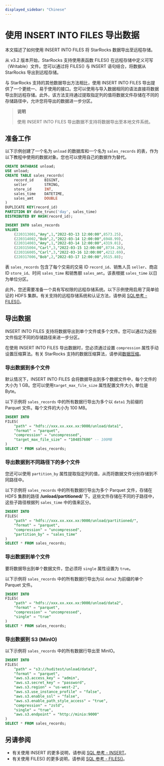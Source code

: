 ```yaml
---
displayed_sidebar: "Chinese"
---
```


# 使用 INSERT INTO FILES 导出数据

本文描述了如何使用 INSERT INTO FILES 将 StarRocks 数据导出至远程存储。

从 v3.2 版本开始，StarRocks 支持使用表函数 FILES() 在远程存储中定义可写（Writable）文件。您可以通过将 FILES() 与 INSERT 语句结合，将数据从 StarRocks 导出到远程存储。

与 StarRocks 支持的其他数据导出方法相比，使用 INSERT INTO FILES 导出提供了一个更统一、易于使用的接口。您可以使用与导入数据相同的语法直接将数据导出到远程存储。此外，该方法支持通过提取指定列的值将数据文件存储在不同的存储路径中，允许您将导出的数据进一步分区。

> **说明**
>
> 使用 INSERT INTO FILES 导出数据不支持将数据导出至本地文件系统。

## 准备工作

以下示例创建了一个名为 `unload` 的数据库和一个名为 `sales_records` 的表，作为以下教程中使用的数据对象。您也可以使用自己的数据作为替代。

```SQL
CREATE DATABASE unload;
USE unload;
CREATE TABLE sales_records(
    record_id     BIGINT,
    seller        STRING,
    store_id      INT,
    sales_time    DATETIME,
    sales_amt     DOUBLE
)
DUPLICATE KEY(record_id)
PARTITION BY date_trunc('day', sales_time)
DISTRIBUTED BY HASH(record_id);

INSERT INTO sales_records
VALUES
    (220313001,"Amy",1,"2022-03-13 12:00:00",8573.25),
    (220314002,"Bob",2,"2022-03-14 12:00:00",6948.99),
    (220314003,"Amy",1,"2022-03-14 12:00:00",4319.01),
    (220315004,"Carl",3,"2022-03-15 12:00:00",8734.26),
    (220316005,"Carl",3,"2022-03-16 12:00:00",4212.69),
    (220317006,"Bob",2,"2022-03-17 12:00:00",9515.88);
```

表 `sales_records` 包含了每个交易的交易 ID `record_id`、销售人员 `seller`、商店 ID `store_id`、时间 `sales_time` 和销售额 `sales_amt`。该表根据 `sales_time` 以日为单位分区。

此外，您还需要准备一个具有写权限的远程存储系统。以下示例使用启用了简单验证的 HDFS 集群。有关支持的远程存储系统和认证方法，请参阅 [SQL参考 - FILES()](../sql-reference/sql-functions/table-functions/files.md)。

## 导出数据

INSERT INTO FILES 支持将数据导出到单个文件或多个文件。您可以通过为这些文件指定不同的存储路径来进一步分区。

在使用 INSERT INTO FILES 导出数据时，您必须通过设置 `compression` 属性手动设置压缩算法。有关 StarRocks 支持的数据压缩算法，请参阅[数据压缩](../table_design/data_compression.md)。

### 导出数据到多个文件

默认情况下，INSERT INTO FILES 会将数据导出到多个数据文件中，每个文件的大小为 1 GB。您可以使用`target_max_file_size` 属性配置文件大小, 单位是 Byte。

以下示例将 `sales_records` 中的所有数据行导出为多个以 `data1` 为前缀的 Parquet 文件。每个文件的大小为 100 MB。

```SQL
INSERT INTO 
FILES(
    "path" = "hdfs://xxx.xx.xxx.xx:9000/unload/data1",
    "format" = "parquet",
    "compression" = "uncompressed",
    "target_max_file_size" = "104857600" -- 100MB
)
SELECT * FROM sales_records;
```

### 导出数据到不同路径下的多个文件

您还可以使用 `partition_by` 属性提取指定列的值，从而将数据文件分别存储到不同路径中。

以下示例将 `sales_records` 中的所有数据行导出为多个 Parquet 文件，存储在 HDFS 集群的路径 **/unload/partitioned/** 下。这些文件存储在不同的子路径中，这些子路径根据列 `sales_time` 中的值来区分。

```SQL
INSERT INTO 
FILES(
    "path" = "hdfs://xxx.xx.xxx.xx:9000/unload/partitioned/",
    "format" = "parquet",
    "compression" = "uncompressed",
    "partition_by" = "sales_time"
)
SELECT * FROM sales_records;
```

### 导出数据到单个文件

要将数据导出到单个数据文件，您必须将 `single` 属性设置为 `true`。

以下示例将 `sales_records` 中的所有数据行导出为以 `data2` 为前缀的单个 Parquet 文件。

```SQL
INSERT INTO 
FILES(
    "path" = "hdfs://xxx.xx.xxx.xx:9000/unload/data2",
    "format" = "parquet",
    "compression" = "uncompressed",
    "single" = "true"
)
SELECT * FROM sales_records;
```

### 导出数据到 S3 (MinIO)

以下示例将 `sales_records` 中的所有数据行导出至 MinIO。

```SQL
INSERT INTO 
FILES(
    "path" = "s3://huditest/unload/data3",
    "format" = "parquet",
    "aws.s3.access_key" = "admin",
    "aws.s3.secret_key" = "password",
    "aws.s3.region" = "us-west-2",
    "aws.s3.use_instance_profile" = "false",
    "aws.s3.enable_ssl" = "false",
    "aws.s3.enable_path_style_access" = "true",
    "compression" = "zstd",
    "single" = "true",
    "aws.s3.endpoint" = "http://minio:9000"
)
SELECT * FROM sales_records;
```

## 另请参阅

- 有关使用 INSERT 的更多说明，请参阅 [SQL 参考 - INSERT](../sql-reference/sql-statements/data-manipulation/INSERT.md)。
- 有关使用 FILES() 的更多说明，请参阅 [SQL 参考 - FILES()](../sql-reference/sql-functions/table-functions/files.md)。
